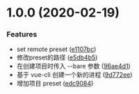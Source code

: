 # 1.0.0 (2020-02-19)


### Features

* set remote preset ([e1107bc](https://github.com/QxQstar/grape-cli/commit/e1107bc00291c1a456688dff4333072d738c8005))
* 修改preset的路径 ([e5db4b5](https://github.com/QxQstar/grape-cli/commit/e5db4b56c08d02801855d425a23ddb3c7503cbc1))
* 在创建项目时传入 --bare 参数 ([96ae4d1](https://github.com/QxQstar/grape-cli/commit/96ae4d1aceff0f8e33a2255575ef1116974ca6e5))
* 基于 vue-cli 创建一个新的进程 ([9d772ee](https://github.com/QxQstar/grape-cli/commit/9d772eee18a139b6e03e107ddffae7500e61e283))
* 增加项目 preset ([edc9084](https://github.com/QxQstar/grape-cli/commit/edc90846b03de37d23bcb20008e3fd7a1460f8a1))



